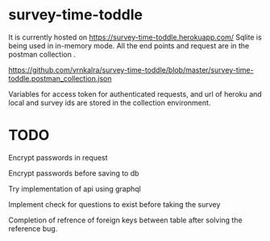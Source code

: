 # survey-time-toddle

It is currently hosted on https://survey-time-toddle.herokuapp.com/
Sqlite is being used in in-memory mode.
All the end points and request are in the postman collection . 

https://github.com/vrnkalra/survey-time-toddle/blob/master/survey-time-toddle.postman_collection.json

 Variables for access token for authenticated requests, and url of heroku and local and survey ids are stored in the collection environment.

# TODO
Encrypt passwords in request 

Encrypt passwords before saving to db

Try implementation of api using graphql

Implement check for questions to exist before taking the survey

Completion of refrence of foreign keys between table after solving the reference bug.
